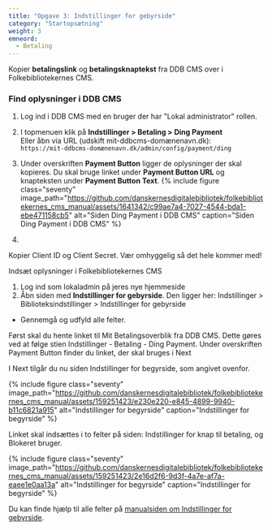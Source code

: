 ```yaml
---
title: "Opgave 3: Indstillinger for gebyrside"
category: "Startopsætning"
weight: 3
emneord:
  - Betaling
---
```


Kopier **betalingslink** og **betalingsknaptekst** fra DDB CMS over i Folkebibliotekernes CMS.

### Find oplysninger i DDB CMS
1. Log ind i DDB CMS med en bruger der har "Lokal administrator" rollen.
2. I topmenuen klik på **Indstillinger > Betaling > Ding Payment**\
   Eller åbn via URL (udskift mit-ddbcms-domænenavn.dk):\
  `https://mit-ddbcms-domænenavn.dk/admin/config/payment/ding`
3. Under overskriften **Payment Button** ligger de oplysninger der skal kopieres. Du skal bruge linket under **Payment Button URL** og knapteksten under **Payment Button Text**.
   {% include figure class="seventy" image_path="https://github.com/danskernesdigitalebibliotek/folkebibliotekernes_cms_manual/assets/1641342/c99ae7a4-7027-4544-bda1-ebe471158cb5" alt="Siden Ding Payment i DDB CMS" caption="Siden Ding Payment i DDB CMS" %}


5. 
Kopier Client ID og Client Secret. Vær omhyggelig så det hele kommer med!



Indsæt oplysninger i Folkebibliotekernes CMS
1. Log ind som lokaladmin på jeres nye hjemmeside
2. Åbn siden med **Indstillinger for gebyrside**. Den ligger her: Indstillinger > Biblioteksindstillinger > Indstillinger for gebyrside
- Gennemgå og udfyld alle felter. 


Først skal du hente linket til Mit Betalingsoverblik fra DDB CMS. Dette gøres ved at følge stien Indstillinger - Betaling - Ding Payment. Under overskriften Payment Button finder du linket, der skal bruges i Next




I Next tilgår du nu siden Indstillinger for begyrside, som angivet ovenfor.

{% include figure class="seventy" image_path="https://github.com/danskernesdigitalebibliotek/folkebibliotekernes_cms_manual/assets/159251423/e230e220-e845-4899-9940-b11c6821a915" alt="Indstillinger for begyrside" caption="Indstillinger for begyrside" %}


Linket skal indsættes i to felter på siden: Indstillinger for knap til betaling, og Blokeret bruger.

{% include figure class="seventy" image_path="https://github.com/danskernesdigitalebibliotek/folkebibliotekernes_cms_manual/assets/159251423/2e16d2f6-9d3f-4a7e-af7a-eaee1e0aa13a" alt="Indstillinger for begyrside" caption="Indstillinger for begyrside" %}

Du kan finde hjælp til alle felter på [manualsiden om Indstillinger for gebyrside](https://danskernesdigitalebibliotek.github.io/folkebibliotekernes_cms_manual/main/konfiguration/gebyrindstillinger/).

